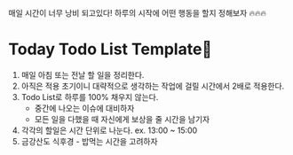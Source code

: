 매일 시간이 너무 낭비 되고있다!
하루의 시작에 어떤 행동을 할지 정해보자 🔥🔥🔥

# Today Todo List Template📌

1. 매일 아침 또는 전날 할 일을 정리한다.
2. 아직은 적용 초기이니 대략적으로 생각하는 작업에 걸릴 시간에서 2배로 적용한다.
3. Todo List로 하루를 100% 채우지 않는다.
    + 중간에 나오는 이슈에 대비하자
    + 모든 일을 다했을 때 자신에게 보상을 줄 시간을 남기자
4. 각각의 할일은 시간 단위로 나눈다. ex. 13:00 ~ 15:00
5. 금강산도 식후경 - 밥먹는 시간을 고려하자

